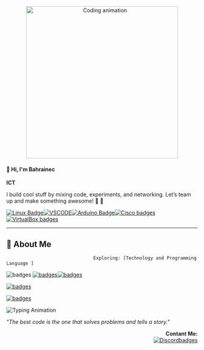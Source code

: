 
<div style="text-align: center;">
  <img src="https://media2.giphy.com/media/v1.Y2lkPTc5MGI3NjExcGZ3cmg2a20wN3JoY2R4N2F0ZnVoMGQ1dXpwYWFkZTA3cjdoMWF1cSZlcD12MV9pbnRlcm5hbF9naWZfYnlfaWQmY3Q9Zw/SWoSkN6DxTszqIKEqv/giphy.gif" width="400" alt="Coding animation"/>
</div>

<h4>👋 Hi, I'm Bahrainec</h4>
  <p><strong>ICT </strong></p>
  <p>I build cool stuff by mixing code, experiments, and networking. Let’s team up and make something awesome! 🚀 🚀</p>

  <!-- Social Badges -->
 <a href="https://img.shields.io"><img src="https://img.shields.io/badge/Linux-FCC624?style=for-the-badge&logo=linux&logoColor=black" alt="Linux Badge"/></a><a href="https://img.shields.io/"><img src="https://img.shields.io/badge/VSCode-0078D4?style=for-the-badge&logo=visual%20studio%20code&logoColor=white" alt="VSCODE"/></a><a href="https://img.shields.io/"><img src="https://img.shields.io/badge/Arduino-00979D?style=for-the-badge&logo=Arduino&logoColor=white" alt="Arduino Badge"/></a><a href="https://img.shields.io/"><img src="https://img.shields.io/badge/CISCO-1BA0D7?style=for-the-badge&logo=cisco&logoColor=white" alt="Cisco badges"/></a><a href="https://img.shields.io/"><img src="https://img.shields.io/badge/VirtualBox-21416b?style=for-the-badge&logo=VirtualBox&logoColor=white" alt="VirtualBox badges"/></a> 
 


****
## 🌟 About Me
                                    Exploring: [Technology and Programming Language ]
<img src="https://img.shields.io/badge/C-00599C?style=for-the-badge&logo=c&logoColor=white" alt=" badges"/></a> <a href="https://img.shields.io/"><img src="https://img.shields.io/badge/HTML5-E34F26?style=for-the-badge&logo=html5&logoColor=white" alt=" badges"/></a><a href="https://img.shields.io/"><img src="https://img.shields.io/badge/CSS3-1572B6?style=for-the-badge&logo=css3&logoColor=white
" alt=" badges"/></a>

<a href="https://img.shields.io/"><img src="https://img.shields.io/badge/JavaScript-323330?style=for-the-badge&logo=javascript&logoColor=F7DF1E" alt="badges"/> 

</a><a href="https://img.shields.io/"><img src="https://img.shields.io/badge/Node%20js-339933?style=for-the-badge&logo=nodedotjs&logoColor=white" alt="badges"/></a>
<div align="left">
  <img src="https://readme-typing-svg.herokuapp.com?font=Fira+Code&color=%23F7CA18&size=20¢er=true&vCenter=true&width=450&lines=Code.+Create.+Repeat." alt="Typing Animation"/>
  <p><em>"The best code is the one that solves problems and tells a story."</em></p>
</div>

<div align="right">
<b>Contant Me:</b><br>
<a href="https://discordapp.com/users/737639867730624523
"><img src="https://img.shields.io/badge/Discord-5865F2?style=for-the-badge&logo=discord&logoColor=white" alt=" Discordbadges"/></a>
</div>
